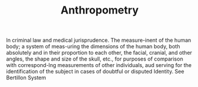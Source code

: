 ---
title: Anthropometry
letter: A
permalink: "/definitions/anthropometry.html"
body: ln criminal law and medical jurisprudence. The measure-inent of the human body;
  a system of meas-uring the dimensions of the human body, both absolutely and in
  their proportion to each other, the facial, cranial, and other angles, the shape
  and size of the skull, etc., for purposes of comparison with correspond-lng measurements
  of other individuals, aud serving for the identification of the subject in cases
  of doubtful or disputed Identity. See Bertillon System
published_at: '2018-07-07'
layout: post
---